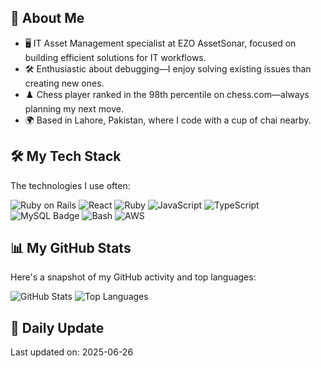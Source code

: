 ## 🌟 About Me
- 🖥️ IT Asset Management specialist at EZO AssetSonar, focused on building efficient solutions for IT workflows.
- 🛠️ Enthusiastic about debugging—I enjoy solving existing issues than creating new ones.
- ♟️ Chess player ranked in the 98th percentile on chess.com—always planning my next move.
- 🌍 Based in Lahore, Pakistan, where I code with a cup of chai nearby.


## 🛠️ My Tech Stack
The technologies I use often:

![Ruby on Rails](https://img.shields.io/badge/-Ruby%20on%20Rails-CC0000?logo=ruby-on-rails&logoColor=white&style=flat)
![React](https://img.shields.io/badge/-React-61DAFB?logo=react&logoColor=white&style=flat)
![Ruby](https://img.shields.io/badge/-Ruby-CC342D?logo=ruby&logoColor=white&style=flat)
![JavaScript](https://img.shields.io/badge/-JavaScript-F7DF1E?logo=javascript&logoColor=black&style=flat)
![TypeScript](https://img.shields.io/badge/-TypeScript-3178C6?logo=typescript&logoColor=white&style=flat)
![MySQL Badge](https://img.shields.io/badge/-MySQL-800080?logo=mysql&logoColor=white&style=flat)
![Bash](https://img.shields.io/badge/-Bash-4EAA25?logo=gnu-bash&logoColor=white&style=flat)
![AWS](https://img.shields.io/badge/-AWS-232F3E?logo=amazon-aws&logoColor=white&style=flat)


## 📊 My GitHub Stats
Here's a snapshot of my GitHub activity and top languages:

![GitHub Stats](https://github-readme-stats.vercel.app/api?username=haroon26&show_icons=true&theme=github&hide_border=true)
![Top Languages](https://github-readme-stats.vercel.app/api/top-langs/?username=haroon26&layout=compact&theme=github&hide_border=true)

## 📅 Daily Update
Last updated on: 2025-06-26
